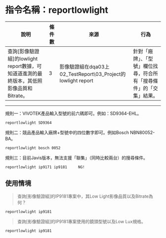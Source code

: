 # 指令名稱：reportlowlight

| 說明 | 條件數 | 來源 | 行為 |
| --- | --- | --- | --- |
| 查詢\[影像驗證組\]的lowlight report數據，可知道道進測的最終版本，其低照影像品質和Bitrate。 | 3 | 影像驗證組在dqa03上02\_TestReport\03\_Project的lowlight report | 針對「廠牌」、「型號」欄位找尋，符合所有「搜尋條件」的「交集」結果。 |

---

規則一：VIVOTEK產品輸入型號的前六碼即可。例如：SD9364-EHL。

```
reportlowlight SD9364
```

規則二：競品產品輸入廠牌+型號中的四位數字即可。例如Bosch NBN80052-BA。

```
reportlowlight bosch 0052
```

規則三：目前Javis版本，無法支援「聯集」（同時比較兩台）的搜尋條件。

```
reportlowlight ip9171 ip9181     NG!
```

## 使用情境

> 查詢\[影像驗證組\]的IP9181專案中，其Low Light影像品質以及Bitrate為何？

```
reportlowlight ip9181
```

> 查詢\[影像驗證組\]的IP9181專案使用的鏡頭型號以及Low Lux規格。

```
reportlowlight ip9181
```



